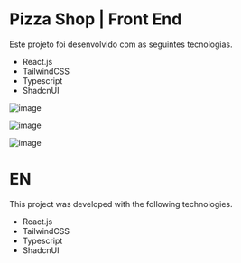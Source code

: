 <h1>Pizza Shop | Front End</h1>

<p>Este projeto foi desenvolvido com as seguintes tecnologias.</p>

<ul>
  <li>React.js</li>
  <li>TailwindCSS</li>
  <li>Typescript</li>
  <li>ShadcnUI</li>
</ul>

![image](https://github.com/user-attachments/assets/f4258e2c-9613-400e-a3b2-991ec0c2e466)

![image](https://github.com/user-attachments/assets/18a00f19-5f85-43c7-afaa-42b072d23556)

![image](https://github.com/user-attachments/assets/26ffd5e2-6615-4ada-98f6-9552c030323e)


<h1>EN</h1>

<p>This project was developed with the following technologies.</p>

<ul>
  <li>React.js</li>
  <li>TailwindCSS</li>
  <li>Typescript</li>
  <li>ShadcnUI</li>
</ul>
